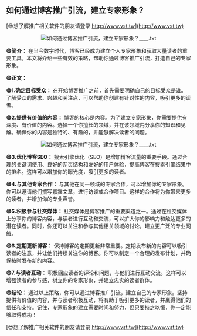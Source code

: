## **如何通过博客推广引流，建立专家形象？**

[😍想了解推广相关软件的朋友请登录 http://www.vst.tw](http://www.vst.tw)

 <center><img src="https://vst.tw/MP4/tuiguang/png/3.png" alt="如何通过博客推广引流，建立专家形象？____.txt"></center>

**😄简介：**
在当今数字时代，博客已经成为建立个人专家形象和获取大量读者的重要工具。本文将介绍一些有效的策略，帮助你通过博客推广引流，打造自己的专家形象。

**😄正文：**

**😄1.确定目标受众：**
在开始博客推广之前，首先需要明确自己的目标受众是谁。了解受众的需求、兴趣和关注点，可以帮助你创建有针对性的内容，吸引更多的读者。

**😄2.提供有价值的内容：**
博客的核心是内容。为了建立专家形象，你需要提供有深度、有价值的内容。选择一个你擅长的领域，并在该领域内分享你的知识和见解。确保你的内容是独特的、有趣的，并能够解决读者的问题。

 <center><img src="https://vst.tw/MP4/tuiguang/png/7.png" alt="如何通过博客推广引流，建立专家形象？____.txt"></center>

**😄3.优化博客SEO：**
搜索引擎优化（SEO）是增加博客流量的重要手段。通过合理的关键词使用、良好的网页结构和友好的用户体验，提高博客在搜索引擎结果中的排名。这样可以增加你的曝光度，吸引更多的读者。

**😄4.与其他专家合作：**
与其他在同一领域的专家合作，可以增加你的专家形象。你可以邀请他们撰写嘉宾文章，进行访谈或合作项目。这样的合作将为你带来更多的读者，并增加你的专业声誉。

**😄5.积极参与社交媒体：**
社交媒体是博客推广的重要渠道之一。通过在社交媒体上分享你的博客内容，与读者进行互动和交流，可以扩大你的影响力和触达更多的潜在读者。同时，你还可以关注和参与其他相关领域的讨论，建立更广泛的专业网络。

**😄6.定期更新博客：**
保持博客的定期更新非常重要。定期发布新的内容可以吸引读者的注意，并让他们持续关注你的博客。你可以制定一个合理的发布计划，并确保按时发布新的内容。

**😄7.与读者互动：**
积极回应读者的评论和问题，与他们进行互动交流。这样可以增强读者的参与感，树立你的专家形象，并建立忠实的读者群体。

**😄结论：**
通过以上策略，你可以通过博客推广引流，建立自己的专家形象。坚持提供有价值的内容，并与读者积极互动，将有助于吸引更多的读者，并赢得他们的信任和支持。记住，专家形象的建立需要时间和努力，但只要持之以恒，你一定能够取得成功！

[😍想了解推广相关软件的朋友请登录 http://www.vst.tw](http://www.vst.tw)



